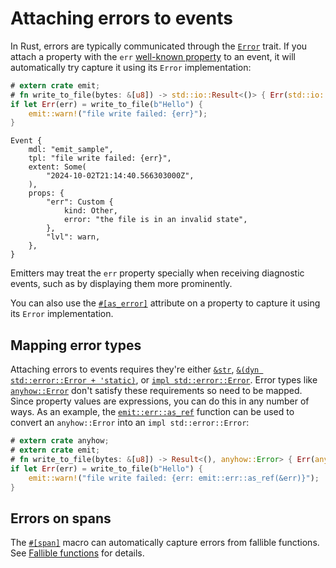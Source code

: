# Attaching errors to events

In Rust, errors are typically communicated through the [`Error`](https://doc.rust-lang.org/std/error/trait.Error.html) trait. If you attach a property with the `err` [well-known property](https://docs.rs/emit/0.11.7/emit/well_known/index.html) to an event, it will automatically try capture it using its `Error` implementation:

```rust
# extern crate emit;
# fn write_to_file(bytes: &[u8]) -> std::io::Result<()> { Err(std::io::Error::new(std::io::ErrorKind::Other, "the file is in an invalid state")) }
if let Err(err) = write_to_file(b"Hello") {
    emit::warn!("file write failed: {err}");
}
```

```text
Event {
    mdl: "emit_sample",
    tpl: "file write failed: {err}",
    extent: Some(
        "2024-10-02T21:14:40.566303000Z",
    ),
    props: {
        "err": Custom {
            kind: Other,
            error: "the file is in an invalid state",
        },
        "lvl": warn,
    },
}
```

Emitters may treat the `err` property specially when receiving diagnostic events, such as by displaying them more prominently.

You can also use the [`#[as_error]`](https://docs.rs/emit/0.11.7/emit/attr.as_error.html) attribute on a property to capture it using its `Error` implementation.

## Mapping error types

Attaching errors to events requires they're either [`&str`](https://doc.rust-lang.org/std/primitive.str.html), [`&(dyn std::error::Error + 'static)`](https://doc.rust-lang.org/std/error/trait.Error.html#impl-dyn+Error), or [`impl std::error::Error`](https://doc.rust-lang.org/std/error/trait.Error.html). Error types like [`anyhow::Error`](https://docs.rs/anyhow/latest/anyhow/) don't satisfy these requirements so need to be mapped. Since property values are expressions, you can do this in any number of ways. As an example, the [`emit::err::as_ref`](https://docs.rs/emit/0.11.7/emit/err/fn.as_ref.html) function can be used to convert an `anyhow::Error` into an `impl std::error::Error`:

```rust
# extern crate anyhow;
# extern crate emit;
# fn write_to_file(bytes: &[u8]) -> Result<(), anyhow::Error> { Err(anyhow::Error::msg("the file is in an invalid state")) }
if let Err(err) = write_to_file(b"Hello") {
    emit::warn!("file write failed: {err: emit::err::as_ref(&err)}");
}
```

## Errors on spans

The [`#[span]`](https://docs.rs/emit/0.11.7/emit/attr.span.html) macro can automatically capture errors from fallible functions. See [Fallible functions](../tracing/fallible-functions.md) for details.
